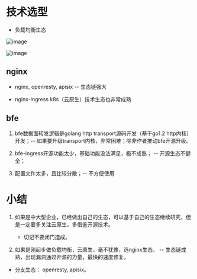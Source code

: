 # 技术选型

* 负载均衡生态

![image](https://github.com/user-attachments/assets/d64c5568-d91c-44bc-bbda-3963b0971217)

![image](https://github.com/user-attachments/assets/49991880-d49d-4f4b-bf24-ad08af7b5c1d)


## nginx

* nginx, openresty, apisix -- 生态链强大

* nginx-ingress k8s（云原生）技术生态也非常成熟

## bfe

1. bfe数据面转发逻辑是golang http transport源码开发（基于go1.2 http内核）开发；-- 如果要升级transport内核，非常困难；除非作者推动bfe开源升级。

2. bfe-ingress开源功能太少，基础功能没法满足，极不成熟； -- 开源生态不健全；

3. 配置文件太多，且比较分散；-- 不方便使用

# 小结

1. 如果是中大型企业，已经做出自己的生态，可以基于自己的生态继续研究，但是一定要多关注云原生，多借鉴开源技术。
   * 切记不要闭门造成。

3. 如果是刚起步做负载均衡，云原生，毫不犹豫，选nginx生态。 -- 生态链成熟，出现漏洞通过开源的力量，最快的速度修复。
  * 分支生态： openresty, apisix。
